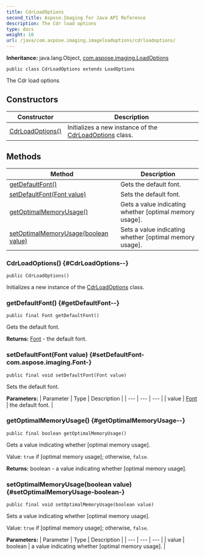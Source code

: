 ```yaml
---
title: CdrLoadOptions
second_title: Aspose.Imaging for Java API Reference
description: The Cdr load options
type: docs
weight: 10
url: /java/com.aspose.imaging.imageloadoptions/cdrloadoptions/
---
```

**Inheritance:**
java.lang.Object, [com.aspose.imaging.LoadOptions](../../com.aspose.imaging/loadoptions)
```
public class CdrLoadOptions extends LoadOptions
```

The Cdr load options
## Constructors

| Constructor | Description |
| --- | --- |
| [CdrLoadOptions()](#CdrLoadOptions--) | Initializes a new instance of the [CdrLoadOptions](../../com.aspose.imaging.imageloadoptions/cdrloadoptions) class. |
## Methods

| Method | Description |
| --- | --- |
| [getDefaultFont()](#getDefaultFont--) | Gets the default font. |
| [setDefaultFont(Font value)](#setDefaultFont-com.aspose.imaging.Font-) | Sets the default font. |
| [getOptimalMemoryUsage()](#getOptimalMemoryUsage--) | Gets a value indicating whether [optimal memory usage]. |
| [setOptimalMemoryUsage(boolean value)](#setOptimalMemoryUsage-boolean-) | Sets a value indicating whether [optimal memory usage]. |
### CdrLoadOptions() {#CdrLoadOptions--}
```
public CdrLoadOptions()
```


Initializes a new instance of the [CdrLoadOptions](../../com.aspose.imaging.imageloadoptions/cdrloadoptions) class.

### getDefaultFont() {#getDefaultFont--}
```
public final Font getDefaultFont()
```


Gets the default font.

**Returns:**
[Font](../../com.aspose.imaging/font) - the default font.
### setDefaultFont(Font value) {#setDefaultFont-com.aspose.imaging.Font-}
```
public final void setDefaultFont(Font value)
```


Sets the default font.

**Parameters:**
| Parameter | Type | Description |
| --- | --- | --- |
| value | [Font](../../com.aspose.imaging/font) | the default font. |

### getOptimalMemoryUsage() {#getOptimalMemoryUsage--}
```
public final boolean getOptimalMemoryUsage()
```


Gets a value indicating whether [optimal memory usage].

Value: `true` if [optimal memory usage]; otherwise, `false`.

**Returns:**
boolean - a value indicating whether [optimal memory usage].
### setOptimalMemoryUsage(boolean value) {#setOptimalMemoryUsage-boolean-}
```
public final void setOptimalMemoryUsage(boolean value)
```


Sets a value indicating whether [optimal memory usage].

Value: `true` if [optimal memory usage]; otherwise, `false`.

**Parameters:**
| Parameter | Type | Description |
| --- | --- | --- |
| value | boolean | a value indicating whether [optimal memory usage]. |

